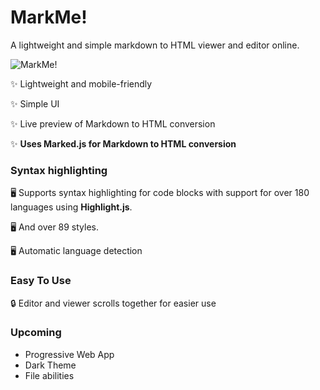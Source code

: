 # MarkMe!

A lightweight and simple markdown to HTML viewer and editor online.

![MarkMe!](https://cdn.glitch.com/e0b394db-80ae-4783-a487-56cecfa7615a%2Fc51d40e0-1153-44e6-8c4b-18a12f763967.image.png?v=1589001609709)

✨ Lightweight and mobile-friendly

✨ Simple UI

✨ Live preview of Markdown to HTML conversion

✨ **Uses Marked.js for Markdown to HTML conversion**

### Syntax highlighting

🖥️ Supports syntax highlighting for code blocks with support for over 180 languages using **Highlight.js**.

🖥️ And over 89 styles.

🖥️ Automatic language detection

### Easy To Use

🔒 Editor and viewer scrolls together for easier use

### Upcoming

* Progressive Web App
* Dark Theme
* File abilities
